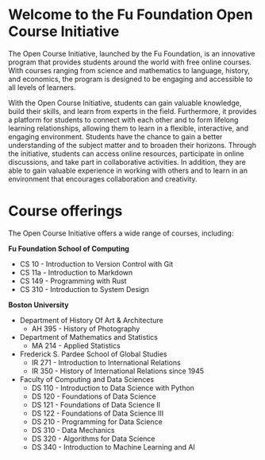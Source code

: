 # Welcome to the Fu Foundation Open Course Initiative

The Open Course Initiative, launched by the Fu Foundation, is an innovative program that provides students around the world with free online courses. With courses ranging from science and mathematics to language, history, and economics, the program is designed to be engaging and accessible to all levels of learners.

With the Open Course Initiative, students can gain valuable knowledge, build their skills, and learn from experts in the field. Furthermore, it provides a platform for students to connect with each other and to form lifelong learning relationships, allowing them to learn in a flexible, interactive, and engaging environment. Students have the chance to gain a better understanding of the subject matter and to broaden their horizons. Through the initiative, students can access online resources, participate in online discussions, and take part in collaborative activities. In addition, they are able to gain valuable experience in working with others and to learn in an environment that encourages collaboration and creativity.

# Course offerings

The Open Course Initiative offers a wide range of courses, including:

**Fu Foundation School of Computing**
- CS 10 - Introduction to Version Control with Git
- CS 11a - Introduction to Markdown
- CS 149 - Programming with Rust
- CS 310 - Introduction to System Design

**Boston University**
- Department of History Of Art & Architecture
  - AH 395 - History of Photography
- Department of Mathematics and Statistics
  - MA 214 - Applied Statistics
- Frederick S. Pardee School of Global Studies
  - IR 271 - Introduction to International Relations
  - IR 350 - History of International Relations since 1945
- Faculty of Computing and Data Sciences
  - DS 110 - Introduction to Data Science with Python
  - DS 120 - Foundations of Data Science
  - DS 121 - Foundations of Data Science II
  - DS 122 - Foundations of Data Science III
  - DS 210 - Programming for Data Science
  - DS 310 - Data Mechanics
  - DS 320 - Algorithms for Data Science
  - DS 340 - Introduction to Machine Learning and AI